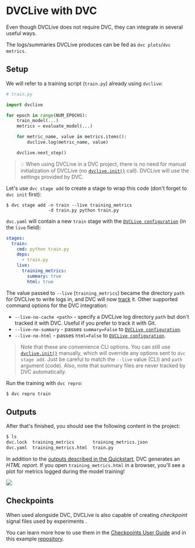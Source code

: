 # DVCLive with DVC

Even though DVCLive does not require DVC, they can integrate in several useful
ways.

The logs/summaries DVCLive produces can be fed as `dvc plots`/`dvc metrics`.

## Setup

We will refer to a training script (`train.py`) already using `dvclive`:

```python
# train.py

import dvclive

for epoch in range(NUM_EPOCHS):
    train_model(...)
    metrics = evaluate_model(...)

    for metric_name, value in metrics.items():
        dvclive.log(metric_name, value)

    dvclive.next_step()
```

> 💡 When using DVCLive in a DVC project, there is no need for manual
> initialization of DVCLive (no [`dvclive.init()`] call). DVCLive will use the
> settings provided by DVC.

Let's use `dvc stage add` to create a stage to wrap this code (don't forget to
`dvc init` first):

```dvc
$ dvc stage add -n train --live training_metrics
                -d train.py python train.py
```

`dvc.yaml` will contain a new `train` stage with the [`DVCLive configuration`]
(in the `live` field):

```yaml
stages:
  train:
    cmd: python train.py
    deps:
      - train.py
    live:
      training_metrics:
        summary: true
        html: true
```

The value passed to `--live` (`training_metrics`) became the directory `path`
for DVCLive to write logs in, and DVC will now
[track](/doc/use-cases/versioning-data-and-model-files) it. Other supported
command options for the DVC integration:

- `--live-no-cache <path>` - specify a DVCLive log directory `path` but don't
  tracked it with DVC. Useful if you prefer to track it with Git.
- `--live-no-summary` - passes `summary=False` to [`DVCLive configuration`].
- `--live-no-html` - passes `html=False` to [`DVCLive configuration`].

> Note that these are convenience CLI options. You can still use
> [`dvclive.init()`] manually, which will override any options sent to
> `dvc stage add`. Just be careful to match the `--live` value (CLI) and `path`
> argument (code). Also, note that summary files are never tracked by DVC
> automatically.

Run the training with `dvc repro`:

```bash
$ dvc repro train
```

## Outputs

After that's finished, you should see the following content in the project:

```bash
$ ls
dvc.lock  training_metrics       training_metrics.json
dvc.yaml  training_metrics.html  train.py
```

In addition to the
[outputs described in the Quickstart](/docs/dvclive/user-guide/quickstart#outputs),
DVC generates an _HTML report_. If you open `training_metrics.html` in a
browser, you'll see a plot for metrics logged during the model training!

![](/img/dvclive_report.png)

## Checkpoints

When used alongside DVC, DVCLive is also capable of creating _checkpoint_ signal
files used by <abbr>experiments<abbr> .

You can learn more how to use them in the
[Checkpoints User Guide](/docs/user-guide/experiment-management/checkpoints) and
in this example
[repository](https://github.com/iterative/dvc-checkpoints-mnist).

[`dvclive.init()`]: /doc/dvclive/api-reference/init
[`dvclive configuration`]: /doc/dvclive/api-reference/init#parameters
